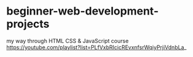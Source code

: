 # beginner-web-development-projects
my way through HTML CSS &amp; JavaScript course https://youtube.com/playlist?list=PLfVxbRIcicREvxnfsrWqiyPrjiVdnbLa_
